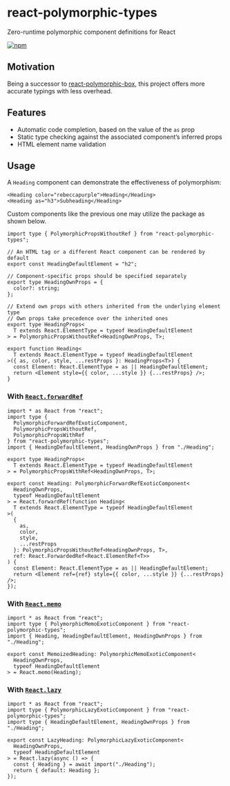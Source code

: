 # react-polymorphic-types

Zero-runtime polymorphic component definitions for React

[![npm](https://img.shields.io/npm/v/react-polymorphic-types)](https://www.npmjs.com/package/react-polymorphic-types)

## Motivation

Being a successor to [react-polymorphic-box](https://github.com/kripod/react-polymorphic-box), this project offers more accurate typings with less overhead.

## Features

- Automatic code completion, based on the value of the `as` prop
- Static type checking against the associated component’s inferred props
- HTML element name validation

## Usage

A `Heading` component can demonstrate the effectiveness of polymorphism:

```tsx
<Heading color="rebeccapurple">Heading</Heading>
<Heading as="h3">Subheading</Heading>
```

Custom components like the previous one may utilize the package as shown below.

```tsx
import type { PolymorphicPropsWithoutRef } from "react-polymorphic-types";

// An HTML tag or a different React component can be rendered by default
export const HeadingDefaultElement = "h2";

// Component-specific props should be specified separately
export type HeadingOwnProps = {
  color?: string;
};

// Extend own props with others inherited from the underlying element type
// Own props take precedence over the inherited ones
export type HeadingProps<
  T extends React.ElementType = typeof HeadingDefaultElement
> = PolymorphicPropsWithoutRef<HeadingOwnProps, T>;

export function Heading<
  T extends React.ElementType = typeof HeadingDefaultElement
>({ as, color, style, ...restProps }: HeadingProps<T>) {
  const Element: React.ElementType = as || HeadingDefaultElement;
  return <Element style={{ color, ...style }} {...restProps} />;
}
```

### With [`React.forwardRef`](https://reactjs.org/docs/react-api.html#reactforwardref)

```tsx
import * as React from "react";
import type {
  PolymorphicForwardRefExoticComponent,
  PolymorphicPropsWithoutRef,
  PolymorphicPropsWithRef
} from "react-polymorphic-types";
import { HeadingDefaultElement, HeadingOwnProps } from "./Heading";

export type HeadingProps<
  T extends React.ElementType = typeof HeadingDefaultElement
> = PolymorphicPropsWithRef<HeadingOwnProps, T>;

export const Heading: PolymorphicForwardRefExoticComponent<
  HeadingOwnProps,
  typeof HeadingDefaultElement
> = React.forwardRef(function Heading<
  T extends React.ElementType = typeof HeadingDefaultElement
>(
  {
    as,
    color,
    style,
    ...restProps
  }: PolymorphicPropsWithoutRef<HeadingOwnProps, T>,
  ref: React.ForwardedRef<React.ElementRef<T>>
) {
  const Element: React.ElementType = as || HeadingDefaultElement;
  return <Element ref={ref} style={{ color, ...style }} {...restProps} />;
});
```

### With [`React.memo`](https://reactjs.org/docs/react-api.html#reactmemo)

```tsx
import * as React from "react";
import type { PolymorphicMemoExoticComponent } from "react-polymorphic-types";
import { Heading, HeadingDefaultElement, HeadingOwnProps } from "./Heading";

export const MemoizedHeading: PolymorphicMemoExoticComponent<
  HeadingOwnProps,
  typeof HeadingDefaultElement
> = React.memo(Heading);
```

### With [`React.lazy`](https://reactjs.org/docs/react-api.html#reactlazy)

```tsx
import * as React from "react";
import type { PolymorphicLazyExoticComponent } from "react-polymorphic-types";
import type { HeadingDefaultElement, HeadingOwnProps } from "./Heading";

export const LazyHeading: PolymorphicLazyExoticComponent<
  HeadingOwnProps,
  typeof HeadingDefaultElement
> = React.lazy(async () => {
  const { Heading } = await import("./Heading");
  return { default: Heading };
});
```
